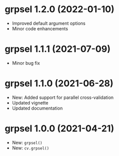 # grpsel 1.2.0 (2022-01-10)
* Improved default argument options
* Minor code enhancements

# grpsel 1.1.1 (2021-07-09)
* Minor bug fix

# grpsel 1.1.0 (2021-06-28)
* New: Added support for parallel cross-validation
* Updated vignette
* Updated documentation

# grpsel 1.0.0 (2021-04-21)
* New: `grpsel()`  
* New: `cv.grpsel()`

